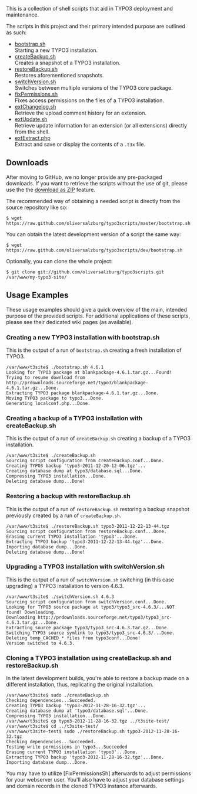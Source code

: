 This is a collection of shell scripts that aid in TYPO3 deployment and maintenance.

The scripts in this project and their primary intended purpose are outlined as such:

- [bootstrap.sh](wiki/BootstrapSh)  
  Starting a new TYPO3 installation.
- [createBackup.sh](wiki/CreateBackupSh)  
  Creates a snapshot of a TYPO3 installation.
- [restoreBackup.sh](wiki/RestoreBackupSh)  
  Restores aforementioned snapshots.
- [switchVersion.sh](wiki/SwitchVersionSh)  
  Switches between multiple versions of the TYPO3 core package.
- [fixPermissions.sh](wiki/FixPermissionsSh)  
  Fixes access permissions on the files of a TYPO3 installation.
- [extChangelog.sh](wiki/ExtChangelogSh)  
  Retrieve the upload comment history for an extension.
- [extUpdate.sh](wiki/ExtUpdateSh)  
  Retrieve update information for an extension (or all extensions) directly from the shell.
- [extExtract.php](wiki/ExtExtractPhp)  
  Extract and save or display the contents of a `.t3x` file.



## Downloads

After moving to GitHub, we no longer provide any pre-packaged downloads. If you want to retrieve the scripts without the use of git, please use the the [download as ZIP](archive/master.zip) feature. 

The recommended way of obtaining a needed script is directly from the source repository like so:

    $ wget https://raw.github.com/oliversalzburg/typo3scripts/master/bootstrap.sh

You can obtain the latest development version of a script the same way:

    $ wget https://raw.github.com/oliversalzburg/typo3scripts/dev/bootstrap.sh

Optionally, you can clone the whole project:

    $ git clone git://github.com/oliversalzburg/typo3scripts.git /var/www/my-typo3-site/

## Usage Examples
These usage examples should give a quick overview of the main, intended purpose of the provided scripts. For additional applications of these scripts, please see their dedicated wiki pages (as available).

### Creating a new TYPO3 installation with bootstrap.sh
This is the output of a run of `bootstrap.sh` creating a fresh installation of TYPO3.

    /var/www/t3site$ ./bootstrap.sh 4.6.1
    Looking for TYPO3 package at blankpackage-4.6.1.tar.gz...Found!
    Trying to resume download from http://prdownloads.sourceforge.net/typo3/blankpackage-4.6.1.tar.gz...Done.
    Extracting TYPO3 package blankpackage-4.6.1.tar.gz...Done.
    Moving TYPO3 package to typo3...Done.
    Generating localconf.php...Done.

### Creating a backup of a TYPO3 installation with createBackup.sh
This is the output of a run of `createBackup.sh` creating a backup of a TYPO3 installation.

    /var/www/t3site$ ./createBackup.sh
    Sourcing script configuration from createBackup.conf...Done.
    Creating TYPO3 backup 'typo3-2011-12-20-12-06.tgz'...
    Creating database dump at typo3/database.sql...Done.
    Compressing TYPO3 installation...Done.
    Deleting database dump...Done!

### Restoring a backup with restoreBackup.sh
This is the output of a run of `restoreBackup.sh` restoring a backup snapshot previously created by a run of `createBackup.sh`.

    /var/www/t3site$ ./restoreBackup.sh typo3-2011-12-22-13-44.tgz
    Sourcing script configuration from restoreBackup.conf...Done.
    Erasing current TYPO3 installation 'typo3'...Done.
    Extracting TYPO3 backup 'typo3-2011-12-22-13-44.tgz'...Done.
    Importing database dump...Done.
    Deleting database dump...Done!

### Upgrading a TYPO3 installation with switchVersion.sh
This is the output of a run of `switchVersion.sh` switching (in this case upgrading) a TYPO3 installation to version 4.6.3.

    /var/www/t3site$ ./switchVersion.sh 4.6.3
    Sourcing script configuration from switchVersion.conf...Done.
    Looking for TYPO3 source package at typo3/typo3_src-4.6.3/...NOT found! Downloading.
    Downloading http://prdownloads.sourceforge.net/typo3/typo3_src-4.6.3.tar.gz...Done.
    Extracting source package typo3/typo3_src-4.6.3.tar.gz...Done.
    Switching TYPO3 source symlink to typo3/typo3_src-4.6.3/...Done.
    Deleting temp_CACHED_* files from typo3conf...Done!
    Version switched to 4.6.3.

### Cloning a TYPO3 installation using createBackup.sh and restoreBackup.sh
In the latest development builds, you're able to restore a backup made on a different installation, thus, replicating the original installation.

    /var/www/t3site$ sudo ./createBackup.sh
    Checking dependencies...Succeeded.
    Creating TYPO3 backup 'typo3-2012-11-28-16-32.tgz'...
    Creating database dump at 'typo3/database.sql'...Done.
    Compressing TYPO3 installation...Done.
    /var/www/t3site$ cp typo3-2012-11-28-16-32.tgz ../t3site-test/
    /var/www/t3site$ cd ../t3site-test/
    /var/www/t3site-test$ sudo ./restoreBackup.sh typo3-2012-11-28-16-32.tgz
    Checking dependencies...Succeeded.
    Testing write permissions in typo3...Succeeded
    Erasing current TYPO3 installation 'typo3'...Done.
    Extracting TYPO3 backup 'typo3-2012-11-28-16-32.tgz'...Done.
    Importing database dump...Done.

You may have to utilize [FixPermissionsSh] afterwards to adjust permissions for your webserver user. You'll also have to adjust your database settings and domain records in the cloned TYPO3 instance afterwards.